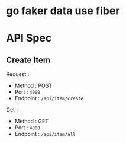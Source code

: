 # go faker data use fiber

# API Spec

## Create Item

Request :
- Method : POST
- Port : `4000`
- Endpoint : `/api/item/create`

Get :
- Method : GET
- Port : `4000`
- Endpoint : `/api/item/all`

